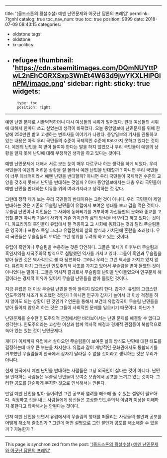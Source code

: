 
---
title: '(올드스톤의 횡설수설) 예멘 난민문제와 어긋난 담론의 프레임'
permlink: 7tgnhl
catalog: true
toc_nav_num: true
toc: true
position: 9999
date: 2018-07-09 08:43:15
categories:
- oldstone
tags:
- oldstone
- kr-politics
- refugee
thumbnail: 'https://cdn.steemitimages.com/DQmNUYttPwL2nEhCGRXSxp3WnEt4W63d9jwYKXLHiPGinPM/image.png'
sidebar:
    right:
        sticky: true
widgets:
    -
        type: toc
        position: right
---


예멘 난민 문제로 시끌벅적하더니 다시 여성들의 시위가 벌어졌다. 원래 여성들의 시위에 대해서 한마디 쓰고 싶었는데 생각이 바뀌었다. 오늘 중앙일보에 난민문제를 위해 한달에 250만원 받고 고생하는 변호사들 이야기가 나왔다. 중앙일보의 기사를 관통하고 있는 내용은 아직 우리 국민들의 수준이 국제적인 수준에 따라가지 못하고 있다는 것이다. 예멘의 난민을 꼭 받아 들여야 한다는 말을 하지 않았으나 우리 국민들이 예멘의 상황을 알지 못해 난민에 대해 부정적인 생각을 하고 있다는 것이다.

예멘 난민문제에 대해서 서로 보는 눈이 매우 다르구나 하는 생각을 하게 되었다. 우리 국민들이 예멘의 어려운 상황을 잘 몰라서 예멘 난민을 반대할까 ? 아니면 우리 국민들이 너무 폐쇄적이라서 예멘 난민을 반대할까? 아니면 우리 국민들이 국제적인 수준의 교양을 갖추지 못해서 난민을 반대하는 것일까 ? 아마 중앙일보에서는 대충 우리 국민들이 예멘 난민을 반대하는 이유를 위의 여러가지라고 생각하는 것 같다.

그런데 정작 제가 보는 우리 국민들의 반대이유는 그런 것이 아니다. 우리 국민들이 제일 반대하는 것은 기존의 무슬림 난민들이 유럽에서 보여온 행태를 보고 겁을 먹은 것이다. 무슬림 난민이나 이민들은 그 사회에 동화되기를 거부하며 자신들만의 문화와 종교를 고집할 뿐만 아니라 기존의 사회의 기존 가치관과 삶의 방식을 바꾸려고 하고 있다는 것이다. 아프리카의 흑인들이 유럽에서 잘 적응하고 그 사회에 동화되는 것과 달리 무슬림들은 영국이나 프랑스 독일 그리고 유럽전체의 삶의 방식과 가치관에 혼란을 초래했다. 우리 국민들은 무슬림들이 보여준 그런 행위를 두려워 하고 있는 것이다.

유럽이 흑인이나 무슬림을 수용하는 것은 당연하다. 그들은 18세기 이후부터 무슬림과 흑인지역을 제국주의적 방식으로 침탈했던 역사를 가지고 있다. 그들이 흑인과 무슬림을 받아 들인 것은 역사적으로 볼 때 당연하다. 그러나 우리는 그런 역사를 가지고 있지 않다. 유럽이 마치 고급스런 인도주의적 사조를 가지고 있어서 무슬림을 받아 들였던 것이 아니었다는 말이다. 그들은 역사적 결과로서 무슬림의 난민을 받아들였으며 인구문제 해결이라는 경제적 이유가 있어서 무슬림 난민들을 받아 들였던 것이다.

지금 유럽은 더 이상 무슬림 난민을 받아 들이지 않으려 한다. 갑자기 유럽의 고급스런 인도주의적 사조가 퇴조했던 것인가 ? 아니면 인구가 갑자기 늘어서 더 이상 걱정을 하지 않아도 되는 상황이 된 것인가 ? 언론을 통해서 보건데 유럽각국이 무슬림 난민들을 받아 들이지 않으려 하는 것은 그들이 사회적인 문제를 일으키기 때문이다. 아닌가 ? 

난민문제를 순수한 인도주의적 관점에서만 바라보아서는 난민 문제를 해결할 수 없다고 생각한다. 인도주의라는 고상한 이상과 함께 역사적 배경과 경제적 관점등이 복합적으로 녹아 있는 있는 것이 난민문제다.

게다가 이제까지 유럽에서 살아오던 무슬림들이 보여준 삶의 방식도 난민에 대한 태도를 결정하는데 매우 큰 부분을 차지한다. 유럽과 같이 개방적인 문화권에서도 통합되기를 거부했던 무슬림들이 한국에서 갑자기 달라질 수 없을 것이라고 생각하는 것은 무리가 아니다. 

현재 한국에서 예멘 난민을 반대하는 사람들은 그냥 외국인이 싫다는 것이 아니다. 난민을 반대하는 사람들은 무슬림 난민들이 보여준 모습에서 공포를 느끼고 있는 것이다. 그러한 공포를 단순하게 무지한 것으로 인식해서는 안된다. 

만일 예멘 난민을 받아 들이려면 그런 공포와 염려를 해소해 줄 수 있는 설명이 필요하다. 걱정하고 겁을 내는 사람들에게 당신들은 고상한 인도주의적 이념과 이상을 이해하지 못한다고 타박해서는 안된다는 것이다.

먼저 예멘 난민을 보면서 유럽에서의 무슬림의 행태를 떠올리는 사람들의 불안과 공포를 어떻게 해소해 줄것인가 ? 그런데 어떤 설명으로 그런 불안과 공포를 해소해줄 수 있을까 ? 가능한가 ?

- - -

This page is synchronized from the post: ['(올드스톤의 횡설수설) 예멘 난민문제와 어긋난 담론의 프레임'](https://steemit.com/@oldstone/7tgnhl)
